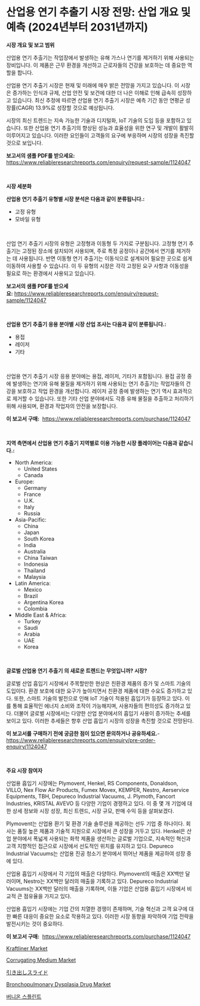 <p><h1>산업용 연기 추출기 시장 전망: 산업 개요 및 예측 (2024년부터 2031년까지)</h1></p><p><strong>시장 개요 및 보고 범위</strong></p>
<p><p>산업용 연기 추출기는 작업장에서 발생하는 유해 가스나 연기를 제거하기 위해 사용되는 장비입니다. 이 제품은 근무 환경을 개선하고 근로자들의 건강을 보호하는 데 중요한 역할을 합니다. </p><p>산업용 연기 추출기 시장은 현재 및 미래에 매우 밝은 전망을 가지고 있습니다. 이 시장은 증가하는 인식과 규제, 산업 안전 및 보건에 대한 더 나은 이해로 인해 급속히 성장하고 있습니다. 최신 추정에 따르면 산업용 연기 추출기 시장은 예측 기간 동안 연평균 성장률(CAGR) 13.9%로 성장할 것으로 예상됩니다.</p><p>시장의 최신 트렌드는 지속 가능한 기술과 디지털화, IoT 기술의 도입 등을 포함하고 있습니다. 또한 산업용 연기 추출기의 향상된 성능과 효율성을 위한 연구 및 개발이 활발히 이루어지고 있습니다. 이러한 요인들이 고객들의 요구에 부응하며 시장의 성장을 촉진할 것으로 보입니다.</p></p>
<p><strong>보고서의 샘플 PDF를 받으세요:</strong> <a href="https://www.reliableresearchreports.com/enquiry/request-sample/1124047">https://www.reliableresearchreports.com/enquiry/request-sample/1124047</a></p>
<p>&nbsp;</p>
<p><strong>시장 세분화</strong></p>
<p><strong>산업용 연기 추출기 유형별 시장 분석은 다음과 같이 분류됩니다.:</strong></p>
<p><ul><li>고정 유형</li><li>모바일 유형</li></ul></p>
<p>&nbsp;</p>
<p><p>산업 연기 추출기 시장의 유형은 고정형과 이동형 두 가지로 구분됩니다. 고정형 연기 추출기는 고정된 장소에 설치되어 사용되며, 주로 특정 공정이나 공간에서 연기를 제거하는 데 사용됩니다. 반면 이동형 연기 추출기는 이동식으로 설계되어 필요한 곳으로 쉽게 이동하여 사용할 수 있습니다. 이 두 유형의 시장은 각각 고정된 요구 사항과 이동성을 필요로 하는 환경에서 사용되고 있습니다.</p></p>
<p><strong>보고서의 샘플 PDF를 받으세요:</strong>&nbsp;<a href="https://www.reliableresearchreports.com/enquiry/request-sample/1124047">https://www.reliableresearchreports.com/enquiry/request-sample/1124047</a></p>
<p>&nbsp;</p>
<p><strong> 산업용 연기 추출기 응용 분야별 시장 산업 조사는 다음과 같이 분류됩니다.:</strong></p>
<p><ul><li>용접</li><li>레이저</li><li>기타</li></ul></p>
<p>&nbsp;</p>
<p><p>산업용 연기 추출기 시장 응용 분야에는 용접, 레이저, 기타가 포함됩니다. 용접 공정 중에 발생하는 연기와 유해 물질을 제거하기 위해 사용되는 연기 추출기는 작업자들의 건강을 보호하고 작업 환경을 개선합니다. 레이저 공정 중에 발생하는 연기 역시 효과적으로 제거할 수 있습니다. 또한 기타 산업 분야에서도 각종 유해 물질을 추출하고 처리하기 위해 사용되며, 환경과 작업자의 안전을 보장합니다.</p></p>
<p><strong>이 보고서 구매:</strong>&nbsp; <a href="https://www.reliableresearchreports.com/purchase/1124047">https://www.reliableresearchreports.com/purchase/1124047</a></p>
<p>&nbsp;</p>
<p><strong>지역 측면에서 산업용 연기 추출기 지역별로 이용 가능한 시장 플레이어는 다음과 같습니다.:</strong></p>
<p><ul>
    <li>
        North America:
        <ul>
            <li>United States</li>
            <li>Canada</li>
        </ul>
    </li>
    <li>
        Europe:
        <ul>
            <li>Germany</li>
            <li>France</li>
            <li>U.K.</li>
            <li>Italy</li>
            <li>Russia</li>
        </ul>
    </li>
    <li>
        Asia-Pacific:
        <ul>
            <li>China</li>
            <li>Japan</li>
            <li>South Korea</li>
            <li>India</li>
            <li>Australia</li>
            <li>China Taiwan</li>
            <li>Indonesia</li>
            <li>Thailand</li>
            <li>Malaysia</li>
        </ul>
    </li>
    <li>
        Latin America:
        <ul>
            <li>Mexico</li>
            <li>Brazil</li>
            <li>Argentina Korea</li>
            <li>Colombia</li>
        </ul>
    </li>
    <li>
        Middle East & Africa:
        <ul>
            <li>Turkey</li>
            <li>Saudi</li>
            <li>Arabia</li>
            <li>UAE</li>
            <li>Korea</li>
        </ul>
    </li>
    </ul></p>
<p>&nbsp;</p>
<p><strong>글로벌 산업용 연기 추출기 의 새로운 트렌드는 무엇입니까? 시장?</strong></p>
<p><p>글로벌 산업 흡입기 시장에서 주목할만한 현상은 친환경 제품의 증가 및 스마트 기술의 도입이다. 환경 보호에 대한 요구가 높아지면서 친환경 제품에 대한 수요도 증가하고 있다. 또한, 스마트 기술의 발전으로 인해 IoT 기술이 적용된 흡입기가 등장하고 있다. 이를 통해 효율적인 에너지 소비와 조작이 가능해지며, 사용자들의 편의성도 증가하고 있다. 더불어 글로벌 시장에서는 다양한 산업 분야에서의 흡입기 사용이 증가하는 추세를 보이고 있다. 이러한 추세들은 향후 산업 흡입기 시장의 성장을 촉진할 것으로 전망된다.</p></p>
<p><strong>이 보고서를 구매하기 전에 궁금한 점이 있으면 문의하거나 공유하세요.</strong>- <a href="https://www.reliableresearchreports.com/enquiry/pre-order-enquiry/1124047">https://www.reliableresearchreports.com/enquiry/pre-order-enquiry/1124047</a></p>
<p>&nbsp;</p>
<p><strong>주요 시장 참여자</strong></p>
<p><p>산업용 흡입기 시장에는 Plymovent, Henkel, RS Components, Donaldson, VILLO, Nex Flow Air Products, Fumex Movex, KEMPER, Nestro, Aerservice Equipments, TBH, Depureco Industrial Vacuums, J. Plymoth, Fancort Industries, KRISTAL AVEVO 등 다양한 기업이 경쟁하고 있다. 이 중 몇 개 기업에 대한 상세 정보와 시장 성장, 최신 트렌드, 시장 규모, 판매 수익 등을 살펴보겠다.</p><p>Plymovent는 산업용 환기 및 환경 기술 솔루션을 제공하는 선두 기업 중 하나이다. 회사는 품질 높은 제품과 기술적 지원으로 시장에서 큰 성장을 거두고 있다. Henkel은 산업 분야에서 폭넓게 사용되는 화학 제품을 생산하는 글로벌 기업으로, 지속적인 혁신과 고객 지향적인 접근으로 시장에서 선도적인 위치를 유지하고 있다. Depureco Industrial Vacuums는 산업용 진공 청소기 분야에서 뛰어난 제품을 제공하여 성장 중에 있다. </p><p>산업용 흡입기 시장에서 각 기업의 매출은 다양하다. Plymovent의 매출은 XX백만 달러이며, Nestro는 XX백만 달러의 매출을 기록하고 있다. Depureco Industrial Vacuums는 XX백만 달러의 매출을 기록하며, 이들 기업은 산업용 흡입기 시장에서 비교적 큰 점유율을 가지고 있다.</p><p>산업용 흡입기 시장에는 기업 간의 치열한 경쟁이 존재하며, 기술 혁신과 고객 요구에 대한 빠른 대응이 중요한 요소로 작용하고 있다. 이러한 시장 동향을 파악하여 기업 전략을 발전시키는 것이 중요하다.</p></p>
<p><strong>이 보고서 구매:</strong>&nbsp;&nbsp;<a href="https://www.reliableresearchreports.com/purchase/1124047">https://www.reliableresearchreports.com/purchase/1124047</a></p>
<p><p><a href="https://github.com/CliffMedina6/Market-Research-Report-List-3/blob/main/kraftliner-market.md">Kraftliner Market</a></p><p><a href="https://github.com/provorikovar/Market-Research-Report-List-3/blob/main/corrugating-medium-market.md">Corrugating Medium Market</a></p><p><a href="https://github.com/cbigkbh02719/Market-Research-Report-List-1/blob/main/2677480190010.md">引き出しスライド</a></p><p><a href="https://issuu.com/reportprime-2/docs/bronchopulmonary-dysplasia-drug-market-size-2030.p">Bronchopulmonary Dysplasia Drug Market</a></p><p><a href="https://github.com/vsr06p4p49/Market-Research-Report-List-1/blob/main/3267673189885.md">버니온 스플린트</a></p></p>
